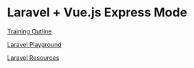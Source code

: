 # Laravel + Vue.js Express Mode

[Training Outline](https://github.com/joesama/laravue/wiki)

[Laravel Playground](https://laravelplayground.com/)

[Laravel Resources](https://github.com/joesama/laravue/wiki/Laravel-Resources)

